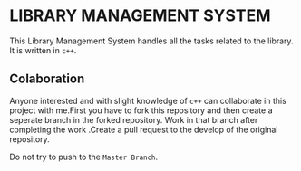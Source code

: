 # LIBRARY MANAGEMENT SYSTEM

This Library Management System  handles all the tasks related to the library. It is  written in `c++`.



## Colaboration
Anyone interested  and with slight knowledge of `c++` can collaborate in this project with me.First you have to fork this repository and then create a seperate branch in the forked repository. Work in that branch after completing the work .Create a pull request to the develop of the original repository. 

Do not try to push to the `Master Branch`.
